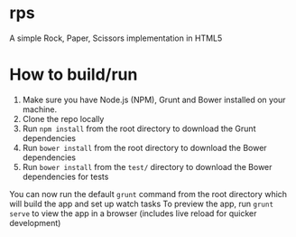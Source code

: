 rps
===

A simple Rock, Paper, Scissors implementation in HTML5

How to build/run
===

1. Make sure you have Node.js (NPM), Grunt and Bower installed on your machine.
2. Clone the repo locally
3. Run `npm install` from the root directory to download the Grunt dependencies
4. Run `bower install` from the root directory to download the Bower dependencies
5. Run `bower install` from the `test/` directory to download the Bower dependencies for tests

You can now run the default `grunt` command from the root directory which will build the app and set up watch tasks
To preview the app, run `grunt serve` to view the app in a browser (includes live reload for quicker development)
